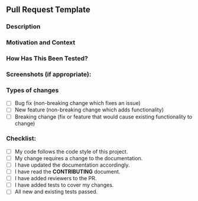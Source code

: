 ## Pull Request Template
<!--- Provide a general summary of your changes in the Title above -->
<!--- If applicable, link to related GitHub Issue  -->

### Description
<!--- Describe your changes in detail -->

### Motivation and Context
<!--- Why is this change required? What problem does it solve? -->

### How Has This Been Tested?
<!--- Please describe in detail how you tested your changes. -->
<!--- see how your change affects other areas of the code, etc. -->

### Screenshots (if appropriate):

### Types of changes
<!--- What types of changes does your code introduce? Put an `x` in all the boxes that apply: -->
- [ ] Bug fix (non-breaking change which fixes an issue)
- [ ] New feature (non-breaking change which adds functionality)
- [ ] Breaking change (fix or feature that would cause existing functionality to change)

### Checklist:
<!--- Go over all the following points, and put an `x` in all the boxes that apply. -->
<!--- If you're unsure about any of these, don't hesitate to ask. We're here to help! -->
- [ ] My code follows the code style of this project.
- [ ] My change requires a change to the documentation.
- [ ] I have updated the documentation accordingly.
- [ ] I have read the **CONTRIBUTING** document.
- [ ] I have added reviewers to the PR.
- [ ] I have added tests to cover my changes.
- [ ] All new and existing tests passed.
<!--- Provide a general summary of your changes in the Title above -->
